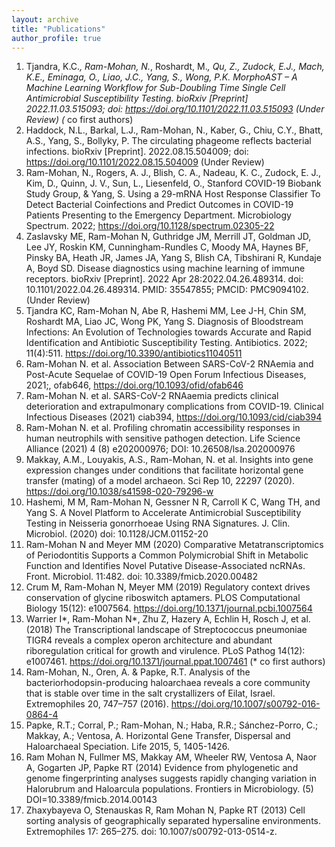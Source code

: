 ```yaml
---
layout: archive
title: "Publications"
author_profile: true
---
```


1.	Tjandra, K.C.*, Ram-Mohan, N.*, Roshardt, M.*, Qu, Z., Zudock, E.J., Mach, K.E., Eminaga, O., Liao, J.C., Yang, S., Wong, P.K. MorphoAST – A Machine Learning Workflow for Sub-Doubling Time Single Cell Antimicrobial Susceptibility Testing.
bioRxiv [Preprint] 2022.11.03.515093; doi: https://doi.org/10.1101/2022.11.03.515093 (Under Review) (* co first authors)
2.	Haddock, N.L., Barkal, L.J., Ram-Mohan, N., Kaber, G., Chiu, C.Y., Bhatt, A.S., Yang, S., Bollyky, P. The circulating phageome reflects bacterial infections. bioRxiv [Preprint]. 2022.08.15.504009; doi: https://doi.org/10.1101/2022.08.15.504009 (Under Review)
3.	Ram-Mohan, N., Rogers, A. J., Blish, C. A., Nadeau, K. C., Zudock, E. J., Kim, D., Quinn, J. V., Sun, L., Liesenfeld, O., Stanford COVID-19 Biobank Study Group, & Yang, S. Using a 29-mRNA Host Response Classifier To Detect Bacterial Coinfections and Predict Outcomes in COVID-19 Patients Presenting to the Emergency Department. Microbiology Spectrum. 2022; https://doi.org/10.1128/spectrum.02305-22
4.	Zaslavsky ME, Ram-Mohan N, Guthridge JM, Merrill JT, Goldman JD, Lee JY, Roskin KM, Cunningham-Rundles C, Moody MA, Haynes BF, Pinsky BA, Heath JR, James JA, Yang S, Blish CA, Tibshirani R, Kundaje A, Boyd SD. Disease diagnostics using machine learning of immune receptors. bioRxiv [Preprint]. 2022 Apr 28:2022.04.26.489314. doi: 10.1101/2022.04.26.489314. PMID: 35547855; PMCID: PMC9094102. (Under Review)
5.	Tjandra KC, Ram-Mohan N, Abe R, Hashemi MM, Lee J-H, Chin SM, Roshardt MA, Liao JC, Wong PK, Yang S. Diagnosis of Bloodstream Infections: An Evolution of Technologies towards Accurate and Rapid Identification and Antibiotic Susceptibility Testing. Antibiotics. 2022; 11(4):511. https://doi.org/10.3390/antibiotics11040511
6.	Ram-Mohan N. et al. Association Between SARS-CoV-2 RNAemia and Post-Acute Sequelae of COVID-19 Open Forum Infectious Diseases, 2021;, ofab646, https://doi.org/10.1093/ofid/ofab646
7.	Ram-Mohan N. et al. SARS-CoV-2 RNAaemia predicts clinical deterioration and extrapulmonary complications from COVID-19. Clinical Infectious Diseases (2021) ciab394, https://doi.org/10.1093/cid/ciab394 
8.	Ram-Mohan N. et al. Profiling chromatin accessibility responses in human neutrophils with sensitive pathogen detection. Life Science Alliance (2021) 4 (8) e202000976; DOI: 10.26508/lsa.202000976
9.	Makkay, A.M., Louyakis, A.S., Ram-Mohan, N. et al. Insights into gene expression changes under conditions that facilitate horizontal gene transfer (mating) of a model archaeon. Sci Rep 10, 22297 (2020). https://doi.org/10.1038/s41598-020-79296-w
10.	Hashemi, M M, Ram-Mohan N, Gessner N R, Carroll K C, Wang TH, and Yang S. A Novel Platform to Accelerate Antimicrobial Susceptibility Testing in Neisseria gonorrhoeae Using RNA Signatures. J. Clin. Microbiol. (2020) doi: 10.1128/JCM.01152-20
11.	Ram-Mohan N and Meyer MM (2020) Comparative Metatranscriptomics of Periodontitis Supports a Common Polymicrobial Shift in Metabolic Function and Identifies Novel Putative Disease-Associated ncRNAs. Front. Microbiol. 11:482. doi: 10.3389/fmicb.2020.00482
12.	Crum M, Ram-Mohan N, Meyer MM (2019) Regulatory context drives conservation of glycine riboswitch aptamers. PLOS Computational Biology 15(12): e1007564. https://doi.org/10.1371/journal.pcbi.1007564
13.	Warrier I*, Ram-Mohan N*, Zhu Z, Hazery A, Echlin H, Rosch J, et al. (2018) The Transcriptional landscape of Streptococcus pneumoniae TIGR4 reveals a complex operon architecture and abundant riboregulation critical for growth and virulence. PLoS Pathog 14(12): e1007461. https://doi.org/10.1371/journal.ppat.1007461 (* co first authors)
14.	Ram-Mohan, N., Oren, A. & Papke, R.T. Analysis of the bacteriorhodopsin-producing haloarchaea reveals a core community that is stable over time in the salt crystallizers of Eilat, Israel. Extremophiles 20, 747–757 (2016). https://doi.org/10.1007/s00792-016-0864-4
15.	Papke, R.T.; Corral, P.; Ram-Mohan, N.; Haba, R.R.; Sánchez-Porro, C.; Makkay, A.; Ventosa, A. Horizontal Gene Transfer, Dispersal and Haloarchaeal Speciation. Life 2015, 5, 1405-1426.
16.	Ram Mohan N, Fullmer MS, Makkay AM, Wheeler RW, Ventosa A, Naor A, Gogarten JP, Papke RT (2014) Evidence from phylogenetic and genome fingerprinting analyses suggests rapidly changing variation in Halorubrum and Haloarcula populations. Frontiers in Microbiology. (5) DOI=10.3389/fmicb.2014.00143 
17.	Zhaxybayeva O, Stenauskas R, Ram Mohan N, Papke RT (2013) Cell sorting analysis of geographically separated hypersaline environments. Extremophiles 17: 265–275. doi: 10.1007/s00792-013-0514-z.
